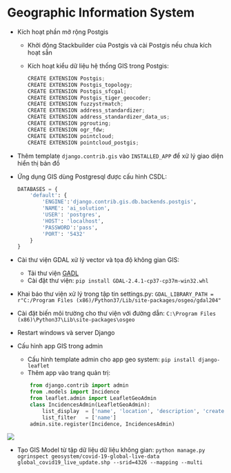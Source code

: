 # Geographic Information System 
+ Kích hoạt phần mở rộng Postgis
    + Khởi động Stackbuilder của Postgis và cài Postgis nếu chưa kích hoạt sẵn
    + Kích hoạt kiểu dữ liệu hệ thống GIS trong Postgis: 

        ```py
        CREATE EXTENSION Postgis;
        CREATE EXTENSION Postgis_topology;
        CREATE EXTENSION Postgis_sfcgal;
        CREATE EXTENSION Postgis_tiger_geocoder;
        CREATE EXTENSION fuzzystrmatch;
        CREATE EXTENSION address_standardizer;
        CREATE EXTENSION address_standardizer_data_us;
        CREATE EXTENSION pgrouting;
        CREATE EXTENSION ogr_fdw;
        CREATE EXTENSION pointcloud;
        CREATE EXTENSION pointcloud_postgis;
        ```
+ Thêm template `django.contrib.gis` vào `INSTALLED_APP` để xử lý giao diện hiển thị bản đồ
+ Ứng dụng GIS dùng Postgresql được cấu hình CSDL:

    ```py
    DATABASES = {
        'default': {
            'ENGINE':'django.contrib.gis.db.backends.postgis',
            'NAME': 'ai_solution',
            'USER': 'postgres',
            'HOST': 'localhost',
            'PASSWORD':'pass',
            'PORT': '5432'
        }
    }
    ```
+ Cài thư viện GDAL xử lý vector và tọa độ không gian GIS: 
  + Tải thư viện [GADL](https://www.lfd.uci.edu/~gohlke/pythonlibs/#gdal)
  + Cài đặt thư viện: `pip install GDAL-2.4.1-cp37-cp37m-win32.whl`
+ Khai báo thư viện xử lý trong tập tin settings.py: `GDAL_LIBRARY_PATH = r"C:/Program Files (x86)/Python37/Lib/site-packages/osgeo/gdal204"`
+ Cài đặt biến môi trường cho thư viện với đường dẫn: `C:\Program Files (x86)\Python37\Lib\site-packages\osgeo` 
+ Restart windows và server Django 

+ Cấu hình app GIS trong admin
    + Cấu hình template admin cho app geo system: `pip install django-leaflet`
    + Thêm app vào trang quản trị:
    ```py
        from django.contrib import admin
        from .models import Incidence
        from leaflet.admin import LeafletGeoAdmin
        class IncidencesAdmin(LeafletGeoAdmin):
            list_display  = ['name', 'location', 'description', 'created', 'updated']
            list_filter   = ['name']
        admin.site.register(Incidence, IncidencesAdmin)
    ```
    
![](https://lh3.googleusercontent.com/THG_NJSitHZXxaWNxM_X3z-Mo4OYLG-BlBAzo_wE6qEJhJGrHBmFgsJCz9HI3a-zw-sVmZZZ1K-cTDvxQftJuMFjACp3RckAmQOvmN5fNAiyD1EnWszP4QK5sWo9gXpvuubOuUQor30O0kBowFYfZ-T2IAIk6ve9aJmQhC2QUh9FoNfSjcjRgOhucecDqwi-vGqF8XCct4LMWDJGk5m4Sd9BmR6CmS39mxaAOusMZsyzFu17Jpv_PqxoHGvGB7If4LUJjTBqoaa-aLvq9zYuuXi6CsyYbLio4Plu9wkuF2X2YUdgjcVrJBkkWQfRx_qVqs-KYqk1uML6BWzgqTJhaezCimeAAdbRiWZQLsGQt0KUAryMcyZNxlYGUntE-KSht2foPXaLZ4KrS0Nu-EFz7GYRZT_a7-L8a3xL6iCekDHxxbtrMul1P0sTi3wTKx9nBK6i2ZYvglX-HTuBnwmwMQDCatHc7um8sa0g-fRIGEkaxT8rB7LqCUe0--eX8sVbhyZ0OdcXJmSEonQfdmqpCIOprowl2Vc5_fpHVRH0VPJnrP9wb7BZLpvC-XcZs4gP7fGOgf6eB5jir6sU6xeoZk4j5l-yK8VBYw1jgm-W1qjYpUxuzzDp0qaClvksJOapg3ZrfOembmBu-CQCJMw6__6N0EgNrJAqBSp0-iw2hLPVo1Ba4Q93aazl2dW5EgaFcJ9kiHvrSY2BRw71QV3ZyvPJvEuxSIZa8M_A2AcHROB0pW6oRJXyX_I=w1272-h576-no)

+ Tạo GIS Model từ tập dữ liệu dữ liệu không gian:
    `python manage.py ogrinspect geosystem/covid-19-global-live-data global_covid19_live_update.shp --srid=4326 --mapping --multi`
    